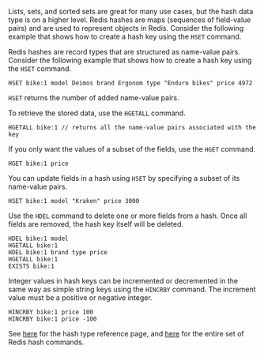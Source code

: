 Lists, sets, and sorted sets are great for many use cases, but the hash data type is on a higher level. Redis hashes are maps (sequences of field-value pairs) and are used to represent objects in Redis. Consider the following example that shows how to create a hash key using the `HSET` command.

Redis hashes are record types that are structured as name-value pairs. Consider the following example that shows how to create a hash key using the `HSET` command.

```redis:[run_confirmation=true] Create a hash
HSET bike:1 model Deimos brand Ergonom type "Enduro bikes" price 4972
```

`HSET` returns the number of added name-value pairs.

To retrieve the stored data, use the `HGETALL` command.

```redis HGETALL usage
HGETALL bike:1 // returns all the name-value pairs associated with the key
```

If you only want the values of a subset of the fields, use the `HGET` command.

```redis HGET usage
HGET bike:1 price
```

You can update fields in a hash using `HSET` by specifying a subset of its name-value pairs.

```redis:[run_confirmation=true] Update an existing hash
HSET bike:1 model "Kraken" price 3000
```

Use the `HDEL` command to delete one or more fields from a hash. Once all fields are removed, the hash key itself will be deleted.

```redis:[run_confirmation=true] Delete hash fields and keys
HDEL bike:1 model
HGETALL bike:1
HDEL bike:1 brand type price
HGETALL bike:1
EXISTS bike:1
```

Integer values in hash keys can be incremented or decremented in the same way as simple string keys using the `HINCRBY` command.
The increment value must be a positive or negative integer.

```redis Hash INCRBY usage
HINCRBY bike:1 price 100
HINCRBY bike:1 price -100
```

See [here](https://redis.io/docs/data-types/hashes?utm_source=redisinsight&utm_medium=main&utm_campaign=tutorials) for the hash type reference page, and [here](https://redis.io/commands/?group=hash?utm_source=redisinsight&utm_medium=main&utm_campaign=tutorials) for the entire set of Redis hash commands.
